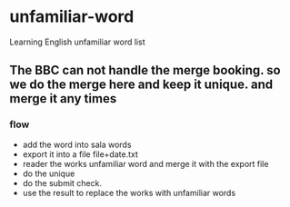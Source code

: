 # unfamiliar-word
Learning English unfamiliar word list

## The BBC can not handle the merge booking. so we do the merge here and keep it unique. and merge it any times

### flow
  - add the word into sala words
  - export it into a file file+date.txt
  - reader the works unfamiliar word and merge it with the export file
  - do the unique
  - do the submit check.
  - use the result to replace the works with unfamiliar words

